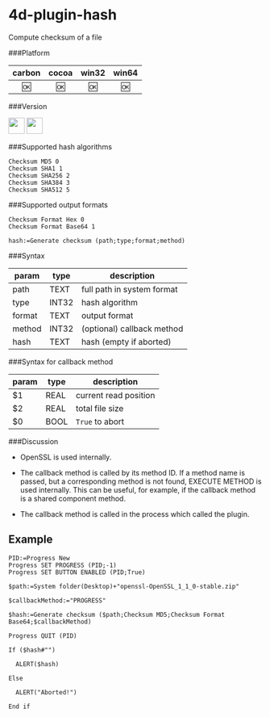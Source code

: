# 4d-plugin-hash
Compute checksum of a file

###Platform

| carbon | cocoa | win32 | win64 |
|:------:|:-----:|:---------:|:---------:|
|🆗|🆗|🆗|🆗|

###Version

<img src="https://cloud.githubusercontent.com/assets/1725068/18940649/21945000-8645-11e6-86ed-4a0f800e5a73.png" width="32" height="32" /> <img src="https://cloud.githubusercontent.com/assets/1725068/18940648/2192ddba-8645-11e6-864d-6d5692d55717.png" width="32" height="32" />

###Supported hash algorithms

```
Checksum MD5 0
Checksum SHA1 1
Checksum SHA256 2
Checksum SHA384 3
Checksum SHA512 5
```

###Supported output formats

```
Checksum Format Hex 0
Checksum Format Base64 1
```

```
hash:=Generate checksum (path;type;format;method)
```

###Syntax

param|type|description
------------|------|----
path|TEXT|full path in system format 
type|INT32|hash algorithm
format|TEXT|output format
method|INT32|(optional) callback method
hash|TEXT|hash (empty if aborted)

###Syntax for callback method

param|type|description
------------|------|----
$1|REAL|current read position
$2|REAL|total file size
$0|BOOL|```True``` to abort

###Discussion

* OpenSSL is used internally. 

* The callback method is called by its method ID. If a method name is passed, but a corresponding method is not found, EXECUTE METHOD is used internally. This can be useful, for example, if the callback method is a shared component method.

* The callback method is called in the process which called the plugin.

Example
---

```
PID:=Progress New 
Progress SET PROGRESS (PID;-1)
Progress SET BUTTON ENABLED (PID;True)

$path:=System folder(Desktop)+"openssl-OpenSSL_1_1_0-stable.zip"

$callbackMethod:="PROGRESS"

$hash:=Generate checksum ($path;Checksum MD5;Checksum Format Base64;$callbackMethod)

Progress QUIT (PID)

If ($hash#"")

  ALERT($hash)

Else 

  ALERT("Aborted!")

End if 
```
